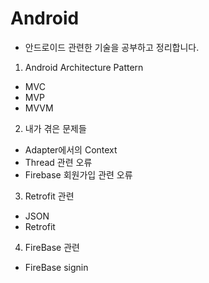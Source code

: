 # Android

* 안드로이드 관련한 기술을 공부하고 정리합니다.

1. Android Architecture Pattern
 * MVC
 * MVP
 * MVVM
2. 내가 겪은 문제들
 * Adapter에서의 Context
 * Thread 관련 오류
 * Firebase 회원가입 관련 오류
3. Retrofit 관련
 * JSON
 * Retrofit
4. FireBase 관련
 * FireBase signin
